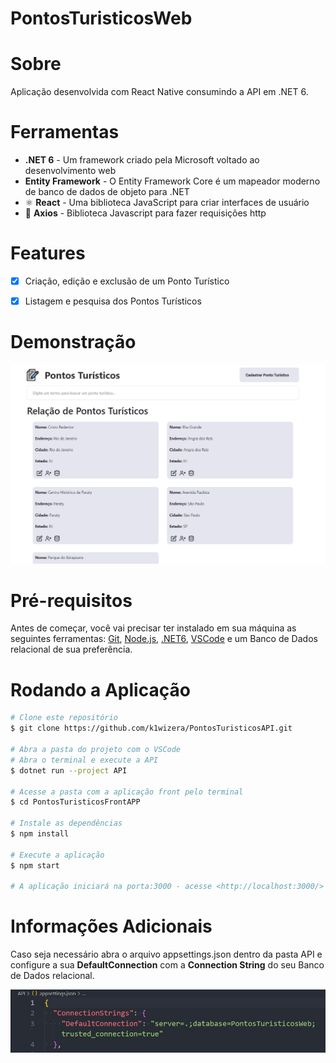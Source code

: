 # PontosTuristicosWeb

# Sobre
Aplicação desenvolvida com React Native consumindo a API em .NET 6.



 # Ferramentas
- **.NET 6** - Um framework criado pela Microsoft  voltado ao desenvolvimento web
- **Entity Framework** - O Entity Framework Core é um mapeador moderno de banco de dados de objeto para .NET
- ⚛️ **React** - Uma biblioteca JavaScript para criar interfaces de usuário
- 📄 **Axios** - Biblioteca Javascript para fazer requisições http



# Features
-[x] Criação, edição e exclusão de um Ponto Turístico

-[x] Listagem e pesquisa dos Pontos Turísticos



# Demonstração
![GIF](gitHub/pontosturisticos.gif)



# Pré-requisitos
Antes de começar, você vai precisar ter instalado em sua máquina as seguintes ferramentas: [Git](https://git-scm.com/), [Node.js](https://nodejs.org/en/), [.NET6](https://dotnet.microsoft.com/en-us/download), [VSCode](https://code.visualstudio.com/) e um Banco de Dados relacional de sua preferência.



# Rodando a Aplicação
```bash
# Clone este repositório
$ git clone https://github.com/k1wizera/PontosTuristicosAPI.git

# Abra a pasta do projeto com o VSCode
# Abra o terminal e execute a API
$ dotnet run --project API

# Acesse a pasta com a aplicação front pelo terminal
$ cd PontosTuristicosFrontAPP

# Instale as dependências
$ npm install

# Execute a aplicação
$ npm start

# A aplicação iniciará na porta:3000 - acesse <http://localhost:3000/>
```



# Informações Adicionais

 Caso seja necessário abra o arquivo appsettings.json dentro da pasta API e configure a sua <strong>DefaultConnection</strong> com a <strong>Connection String</strong> do seu Banco de Dados relacional.


 ![IMG](gitHub/db.jpeg)
